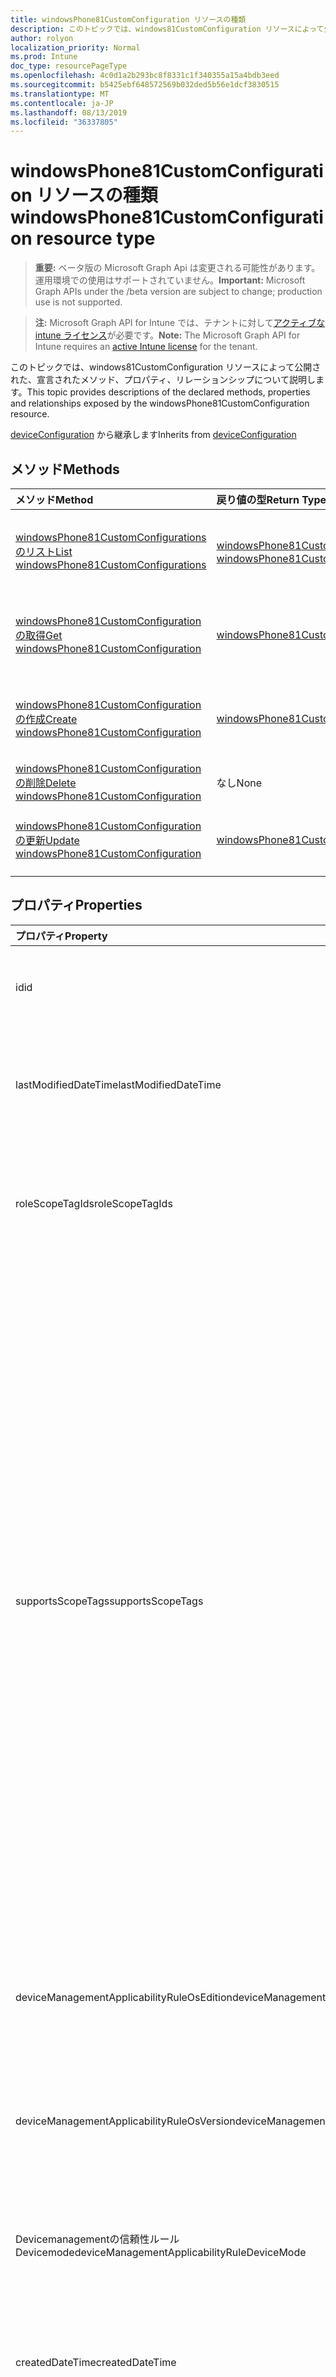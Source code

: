 ```yaml
---
title: windowsPhone81CustomConfiguration リソースの種類
description: このトピックでは、windows81CustomConfiguration リソースによって公開された、宣言されたメソッド、プロパティ、リレーションシップについて説明します。
author: rolyon
localization_priority: Normal
ms.prod: Intune
doc_type: resourcePageType
ms.openlocfilehash: 4c0d1a2b293bc8f8331c1f340355a15a4bdb3eed
ms.sourcegitcommit: b5425ebf648572569b032ded5b56e1dcf3830515
ms.translationtype: MT
ms.contentlocale: ja-JP
ms.lasthandoff: 08/13/2019
ms.locfileid: "36337805"
---
```

# <a name="windowsphone81customconfiguration-resource-type"></a><span data-ttu-id="e65ca-103">windowsPhone81CustomConfiguration リソースの種類</span><span class="sxs-lookup"><span data-stu-id="e65ca-103">windowsPhone81CustomConfiguration resource type</span></span>

> <span data-ttu-id="e65ca-104">**重要:** ベータ版の Microsoft Graph Api は変更される可能性があります。運用環境での使用はサポートされていません。</span><span class="sxs-lookup"><span data-stu-id="e65ca-104">**Important:** Microsoft Graph APIs under the /beta version are subject to change; production use is not supported.</span></span>

> <span data-ttu-id="e65ca-105">**注:** Microsoft Graph API for Intune では、テナントに対して[アクティブな intune ライセンス](https://go.microsoft.com/fwlink/?linkid=839381)が必要です。</span><span class="sxs-lookup"><span data-stu-id="e65ca-105">**Note:** The Microsoft Graph API for Intune requires an [active Intune license](https://go.microsoft.com/fwlink/?linkid=839381) for the tenant.</span></span>

<span data-ttu-id="e65ca-106">このトピックでは、windows81CustomConfiguration リソースによって公開された、宣言されたメソッド、プロパティ、リレーションシップについて説明します。</span><span class="sxs-lookup"><span data-stu-id="e65ca-106">This topic provides descriptions of the declared methods, properties and relationships exposed by the windowsPhone81CustomConfiguration resource.</span></span>


<span data-ttu-id="e65ca-107">[deviceConfiguration](../resources/intune-deviceconfig-deviceconfiguration.md) から継承します</span><span class="sxs-lookup"><span data-stu-id="e65ca-107">Inherits from [deviceConfiguration](../resources/intune-deviceconfig-deviceconfiguration.md)</span></span>

## <a name="methods"></a><span data-ttu-id="e65ca-108">メソッド</span><span class="sxs-lookup"><span data-stu-id="e65ca-108">Methods</span></span>
|<span data-ttu-id="e65ca-109">メソッド</span><span class="sxs-lookup"><span data-stu-id="e65ca-109">Method</span></span>|<span data-ttu-id="e65ca-110">戻り値の型</span><span class="sxs-lookup"><span data-stu-id="e65ca-110">Return Type</span></span>|<span data-ttu-id="e65ca-111">説明</span><span class="sxs-lookup"><span data-stu-id="e65ca-111">Description</span></span>|
|:---|:---|:---|
|[<span data-ttu-id="e65ca-112">windowsPhone81CustomConfigurations のリスト</span><span class="sxs-lookup"><span data-stu-id="e65ca-112">List windowsPhone81CustomConfigurations</span></span>](../api/intune-deviceconfig-windowsphone81customconfiguration-list.md)|<span data-ttu-id="e65ca-113">[windowsPhone81CustomConfiguration](../resources/intune-deviceconfig-windowsphone81customconfiguration.md) コレクション</span><span class="sxs-lookup"><span data-stu-id="e65ca-113">[windowsPhone81CustomConfiguration](../resources/intune-deviceconfig-windowsphone81customconfiguration.md) collection</span></span>|<span data-ttu-id="e65ca-114">[windowsPhone81CustomConfiguration](../resources/intune-deviceconfig-windowsphone81customconfiguration.md) オブジェクトのプロパティとリレーションシップをリストします。</span><span class="sxs-lookup"><span data-stu-id="e65ca-114">List properties and relationships of the [windowsPhone81CustomConfiguration](../resources/intune-deviceconfig-windowsphone81customconfiguration.md) objects.</span></span>|
|[<span data-ttu-id="e65ca-115">windowsPhone81CustomConfiguration の取得</span><span class="sxs-lookup"><span data-stu-id="e65ca-115">Get windowsPhone81CustomConfiguration</span></span>](../api/intune-deviceconfig-windowsphone81customconfiguration-get.md)|[<span data-ttu-id="e65ca-116">windowsPhone81CustomConfiguration</span><span class="sxs-lookup"><span data-stu-id="e65ca-116">windowsPhone81CustomConfiguration</span></span>](../resources/intune-deviceconfig-windowsphone81customconfiguration.md)|<span data-ttu-id="e65ca-117">[windowsPhone81CustomConfiguration](../resources/intune-deviceconfig-windowsphone81customconfiguration.md) オブジェクトのプロパティとリレーションシップを読み取ります。</span><span class="sxs-lookup"><span data-stu-id="e65ca-117">Read properties and relationships of the [windowsPhone81CustomConfiguration](../resources/intune-deviceconfig-windowsphone81customconfiguration.md) object.</span></span>|
|[<span data-ttu-id="e65ca-118">windowsPhone81CustomConfiguration の作成</span><span class="sxs-lookup"><span data-stu-id="e65ca-118">Create windowsPhone81CustomConfiguration</span></span>](../api/intune-deviceconfig-windowsphone81customconfiguration-create.md)|[<span data-ttu-id="e65ca-119">windowsPhone81CustomConfiguration</span><span class="sxs-lookup"><span data-stu-id="e65ca-119">windowsPhone81CustomConfiguration</span></span>](../resources/intune-deviceconfig-windowsphone81customconfiguration.md)|<span data-ttu-id="e65ca-120">新しい [windowsPhone81CustomConfiguration](../resources/intune-deviceconfig-windowsphone81customconfiguration.md) オブジェクトを作成します。</span><span class="sxs-lookup"><span data-stu-id="e65ca-120">Create a new [windowsPhone81CustomConfiguration](../resources/intune-deviceconfig-windowsphone81customconfiguration.md) object.</span></span>|
|[<span data-ttu-id="e65ca-121">windowsPhone81CustomConfiguration の削除</span><span class="sxs-lookup"><span data-stu-id="e65ca-121">Delete windowsPhone81CustomConfiguration</span></span>](../api/intune-deviceconfig-windowsphone81customconfiguration-delete.md)|<span data-ttu-id="e65ca-122">なし</span><span class="sxs-lookup"><span data-stu-id="e65ca-122">None</span></span>|<span data-ttu-id="e65ca-123">[windowsPhone81CustomConfiguration](../resources/intune-deviceconfig-windowsphone81customconfiguration.md) を削除します。</span><span class="sxs-lookup"><span data-stu-id="e65ca-123">Deletes a [windowsPhone81CustomConfiguration](../resources/intune-deviceconfig-windowsphone81customconfiguration.md).</span></span>|
|[<span data-ttu-id="e65ca-124">windowsPhone81CustomConfiguration の更新</span><span class="sxs-lookup"><span data-stu-id="e65ca-124">Update windowsPhone81CustomConfiguration</span></span>](../api/intune-deviceconfig-windowsphone81customconfiguration-update.md)|[<span data-ttu-id="e65ca-125">windowsPhone81CustomConfiguration</span><span class="sxs-lookup"><span data-stu-id="e65ca-125">windowsPhone81CustomConfiguration</span></span>](../resources/intune-deviceconfig-windowsphone81customconfiguration.md)|<span data-ttu-id="e65ca-126">[windowsPhone81CustomConfiguration](../resources/intune-deviceconfig-windowsphone81customconfiguration.md) オブジェクトのプロパティを更新します。</span><span class="sxs-lookup"><span data-stu-id="e65ca-126">Update the properties of a [windowsPhone81CustomConfiguration](../resources/intune-deviceconfig-windowsphone81customconfiguration.md) object.</span></span>|

## <a name="properties"></a><span data-ttu-id="e65ca-127">プロパティ</span><span class="sxs-lookup"><span data-stu-id="e65ca-127">Properties</span></span>
|<span data-ttu-id="e65ca-128">プロパティ</span><span class="sxs-lookup"><span data-stu-id="e65ca-128">Property</span></span>|<span data-ttu-id="e65ca-129">型</span><span class="sxs-lookup"><span data-stu-id="e65ca-129">Type</span></span>|<span data-ttu-id="e65ca-130">説明</span><span class="sxs-lookup"><span data-stu-id="e65ca-130">Description</span></span>|
|:---|:---|:---|
|<span data-ttu-id="e65ca-131">id</span><span class="sxs-lookup"><span data-stu-id="e65ca-131">id</span></span>|<span data-ttu-id="e65ca-132">文字列</span><span class="sxs-lookup"><span data-stu-id="e65ca-132">String</span></span>|<span data-ttu-id="e65ca-133">エンティティのキー。</span><span class="sxs-lookup"><span data-stu-id="e65ca-133">Key of the entity.</span></span> <span data-ttu-id="e65ca-134">[deviceConfiguration](../resources/intune-deviceconfig-deviceconfiguration.md) から継承します</span><span class="sxs-lookup"><span data-stu-id="e65ca-134">Inherited from [deviceConfiguration](../resources/intune-deviceconfig-deviceconfiguration.md)</span></span>|
|<span data-ttu-id="e65ca-135">lastModifiedDateTime</span><span class="sxs-lookup"><span data-stu-id="e65ca-135">lastModifiedDateTime</span></span>|<span data-ttu-id="e65ca-136">DateTimeOffset</span><span class="sxs-lookup"><span data-stu-id="e65ca-136">DateTimeOffset</span></span>|<span data-ttu-id="e65ca-137">オブジェクトの最終更新の DateTime。</span><span class="sxs-lookup"><span data-stu-id="e65ca-137">DateTime the object was last modified.</span></span> <span data-ttu-id="e65ca-138">[deviceConfiguration](../resources/intune-deviceconfig-deviceconfiguration.md) から継承します</span><span class="sxs-lookup"><span data-stu-id="e65ca-138">Inherited from [deviceConfiguration](../resources/intune-deviceconfig-deviceconfiguration.md)</span></span>|
|<span data-ttu-id="e65ca-139">roleScopeTagIds</span><span class="sxs-lookup"><span data-stu-id="e65ca-139">roleScopeTagIds</span></span>|<span data-ttu-id="e65ca-140">文字列コレクション</span><span class="sxs-lookup"><span data-stu-id="e65ca-140">String collection</span></span>|<span data-ttu-id="e65ca-141">このエンティティインスタンスの範囲タグのリスト。</span><span class="sxs-lookup"><span data-stu-id="e65ca-141">List of Scope Tags for this Entity instance.</span></span> <span data-ttu-id="e65ca-142">[deviceConfiguration](../resources/intune-deviceconfig-deviceconfiguration.md) から継承します</span><span class="sxs-lookup"><span data-stu-id="e65ca-142">Inherited from [deviceConfiguration](../resources/intune-deviceconfig-deviceconfiguration.md)</span></span>|
|<span data-ttu-id="e65ca-143">supportsScopeTags</span><span class="sxs-lookup"><span data-stu-id="e65ca-143">supportsScopeTags</span></span>|<span data-ttu-id="e65ca-144">Boolean</span><span class="sxs-lookup"><span data-stu-id="e65ca-144">Boolean</span></span>|<span data-ttu-id="e65ca-145">基になるデバイス構成がスコープタグの割り当てをサポートしているかどうかを示します。</span><span class="sxs-lookup"><span data-stu-id="e65ca-145">Indicates whether or not the underlying Device Configuration supports the assignment of scope tags.</span></span> <span data-ttu-id="e65ca-146">この値が false である場合、ScopeTags プロパティへの割り当ては許可されません。エンティティは、スコープを持つユーザーには表示されません。</span><span class="sxs-lookup"><span data-stu-id="e65ca-146">Assigning to the ScopeTags property is not allowed when this value is false and entities will not be visible to scoped users.</span></span> <span data-ttu-id="e65ca-147">これは Silverlight で作成された従来のポリシーに対して実行され、Azure ポータルでポリシーを削除して再作成することによって解決できます。</span><span class="sxs-lookup"><span data-stu-id="e65ca-147">This occurs for Legacy policies created in Silverlight and can be resolved by deleting and recreating the policy in the Azure Portal.</span></span> <span data-ttu-id="e65ca-148">このプロパティに値を設定するには、 SetExtrusionDirection メソッドを適用します。</span><span class="sxs-lookup"><span data-stu-id="e65ca-148">This property is read-only.</span></span> <span data-ttu-id="e65ca-149">[deviceConfiguration](../resources/intune-deviceconfig-deviceconfiguration.md) から継承します</span><span class="sxs-lookup"><span data-stu-id="e65ca-149">Inherited from [deviceConfiguration](../resources/intune-deviceconfig-deviceconfiguration.md)</span></span>|
|<span data-ttu-id="e65ca-150">deviceManagementApplicabilityRuleOsEdition</span><span class="sxs-lookup"><span data-stu-id="e65ca-150">deviceManagementApplicabilityRuleOsEdition</span></span>|[<span data-ttu-id="e65ca-151">deviceManagementApplicabilityRuleOsEdition</span><span class="sxs-lookup"><span data-stu-id="e65ca-151">deviceManagementApplicabilityRuleOsEdition</span></span>](../resources/intune-deviceconfig-devicemanagementapplicabilityruleosedition.md)|<span data-ttu-id="e65ca-152">このポリシーの OS エディションの適用。</span><span class="sxs-lookup"><span data-stu-id="e65ca-152">The OS edition applicability for this Policy.</span></span> <span data-ttu-id="e65ca-153">[deviceConfiguration](../resources/intune-deviceconfig-deviceconfiguration.md) から継承します</span><span class="sxs-lookup"><span data-stu-id="e65ca-153">Inherited from [deviceConfiguration](../resources/intune-deviceconfig-deviceconfiguration.md)</span></span>|
|<span data-ttu-id="e65ca-154">deviceManagementApplicabilityRuleOsVersion</span><span class="sxs-lookup"><span data-stu-id="e65ca-154">deviceManagementApplicabilityRuleOsVersion</span></span>|[<span data-ttu-id="e65ca-155">deviceManagementApplicabilityRuleOsVersion</span><span class="sxs-lookup"><span data-stu-id="e65ca-155">deviceManagementApplicabilityRuleOsVersion</span></span>](../resources/intune-deviceconfig-devicemanagementapplicabilityruleosversion.md)|<span data-ttu-id="e65ca-156">このポリシーの OS バージョン適用ルール。</span><span class="sxs-lookup"><span data-stu-id="e65ca-156">The OS version applicability rule for this Policy.</span></span> <span data-ttu-id="e65ca-157">[deviceConfiguration](../resources/intune-deviceconfig-deviceconfiguration.md) から継承します</span><span class="sxs-lookup"><span data-stu-id="e65ca-157">Inherited from [deviceConfiguration](../resources/intune-deviceconfig-deviceconfiguration.md)</span></span>|
|<span data-ttu-id="e65ca-158">Devicemanagementの信頼性ルール Devicemode</span><span class="sxs-lookup"><span data-stu-id="e65ca-158">deviceManagementApplicabilityRuleDeviceMode</span></span>|[<span data-ttu-id="e65ca-159">Devicemanagementの信頼性ルール Devicemode</span><span class="sxs-lookup"><span data-stu-id="e65ca-159">deviceManagementApplicabilityRuleDeviceMode</span></span>](../resources/intune-deviceconfig-devicemanagementapplicabilityruledevicemode.md)|<span data-ttu-id="e65ca-160">このポリシーのデバイスモード適用ルール。</span><span class="sxs-lookup"><span data-stu-id="e65ca-160">The device mode applicability rule for this Policy.</span></span> <span data-ttu-id="e65ca-161">[deviceConfiguration](../resources/intune-deviceconfig-deviceconfiguration.md) から継承します</span><span class="sxs-lookup"><span data-stu-id="e65ca-161">Inherited from [deviceConfiguration](../resources/intune-deviceconfig-deviceconfiguration.md)</span></span>|
|<span data-ttu-id="e65ca-162">createdDateTime</span><span class="sxs-lookup"><span data-stu-id="e65ca-162">createdDateTime</span></span>|<span data-ttu-id="e65ca-163">DateTimeOffset</span><span class="sxs-lookup"><span data-stu-id="e65ca-163">DateTimeOffset</span></span>|<span data-ttu-id="e65ca-164">オブジェクトが作成された DateTime。</span><span class="sxs-lookup"><span data-stu-id="e65ca-164">DateTime the object was created.</span></span> <span data-ttu-id="e65ca-165">[deviceConfiguration](../resources/intune-deviceconfig-deviceconfiguration.md) から継承します</span><span class="sxs-lookup"><span data-stu-id="e65ca-165">Inherited from [deviceConfiguration](../resources/intune-deviceconfig-deviceconfiguration.md)</span></span>|
|<span data-ttu-id="e65ca-166">description</span><span class="sxs-lookup"><span data-stu-id="e65ca-166">description</span></span>|<span data-ttu-id="e65ca-167">String</span><span class="sxs-lookup"><span data-stu-id="e65ca-167">String</span></span>|<span data-ttu-id="e65ca-168">管理者が指定した、デバイス構成についての説明。</span><span class="sxs-lookup"><span data-stu-id="e65ca-168">Admin provided description of the Device Configuration.</span></span> <span data-ttu-id="e65ca-169">[deviceConfiguration](../resources/intune-deviceconfig-deviceconfiguration.md) から継承します</span><span class="sxs-lookup"><span data-stu-id="e65ca-169">Inherited from [deviceConfiguration](../resources/intune-deviceconfig-deviceconfiguration.md)</span></span>|
|<span data-ttu-id="e65ca-170">displayName</span><span class="sxs-lookup"><span data-stu-id="e65ca-170">displayName</span></span>|<span data-ttu-id="e65ca-171">String</span><span class="sxs-lookup"><span data-stu-id="e65ca-171">String</span></span>|<span data-ttu-id="e65ca-172">管理者が指定した、デバイス構成の名前。</span><span class="sxs-lookup"><span data-stu-id="e65ca-172">Admin provided name of the device configuration.</span></span> <span data-ttu-id="e65ca-173">[deviceConfiguration](../resources/intune-deviceconfig-deviceconfiguration.md) から継承します</span><span class="sxs-lookup"><span data-stu-id="e65ca-173">Inherited from [deviceConfiguration](../resources/intune-deviceconfig-deviceconfiguration.md)</span></span>|
|<span data-ttu-id="e65ca-174">version</span><span class="sxs-lookup"><span data-stu-id="e65ca-174">version</span></span>|<span data-ttu-id="e65ca-175">Int32</span><span class="sxs-lookup"><span data-stu-id="e65ca-175">Int32</span></span>|<span data-ttu-id="e65ca-176">デバイス構成のバージョン。</span><span class="sxs-lookup"><span data-stu-id="e65ca-176">Version of the device configuration.</span></span> <span data-ttu-id="e65ca-177">[deviceConfiguration](../resources/intune-deviceconfig-deviceconfiguration.md) から継承します</span><span class="sxs-lookup"><span data-stu-id="e65ca-177">Inherited from [deviceConfiguration](../resources/intune-deviceconfig-deviceconfiguration.md)</span></span>|
|<span data-ttu-id="e65ca-178">omaSettings</span><span class="sxs-lookup"><span data-stu-id="e65ca-178">omaSettings</span></span>|<span data-ttu-id="e65ca-179">[omaSetting](../resources/intune-deviceconfig-omasetting.md) コレクション</span><span class="sxs-lookup"><span data-stu-id="e65ca-179">[omaSetting](../resources/intune-deviceconfig-omasetting.md) collection</span></span>|<span data-ttu-id="e65ca-180">OMA 設定。</span><span class="sxs-lookup"><span data-stu-id="e65ca-180">OMA settings.</span></span> <span data-ttu-id="e65ca-181">このコレクションには、最大で 1000 個の要素を含めることができます。</span><span class="sxs-lookup"><span data-stu-id="e65ca-181">This collection can contain a maximum of 1000 elements.</span></span>|

## <a name="relationships"></a><span data-ttu-id="e65ca-182">リレーションシップ</span><span class="sxs-lookup"><span data-stu-id="e65ca-182">Relationships</span></span>
|<span data-ttu-id="e65ca-183">リレーションシップ</span><span class="sxs-lookup"><span data-stu-id="e65ca-183">Relationship</span></span>|<span data-ttu-id="e65ca-184">型</span><span class="sxs-lookup"><span data-stu-id="e65ca-184">Type</span></span>|<span data-ttu-id="e65ca-185">説明</span><span class="sxs-lookup"><span data-stu-id="e65ca-185">Description</span></span>|
|:---|:---|:---|
|<span data-ttu-id="e65ca-186">groupAssignments</span><span class="sxs-lookup"><span data-stu-id="e65ca-186">groupAssignments</span></span>|<span data-ttu-id="e65ca-187">[deviceConfigurationGroupAssignment](../resources/intune-deviceconfig-deviceconfigurationgroupassignment.md)コレクション</span><span class="sxs-lookup"><span data-stu-id="e65ca-187">[deviceConfigurationGroupAssignment](../resources/intune-deviceconfig-deviceconfigurationgroupassignment.md) collection</span></span>|<span data-ttu-id="e65ca-188">デバイスの構成プロファイルのグループ割り当てのリストです。</span><span class="sxs-lookup"><span data-stu-id="e65ca-188">The list of group assignments for the device configuration profile.</span></span> <span data-ttu-id="e65ca-189">[deviceConfiguration](../resources/intune-deviceconfig-deviceconfiguration.md) から継承します</span><span class="sxs-lookup"><span data-stu-id="e65ca-189">Inherited from [deviceConfiguration](../resources/intune-deviceconfig-deviceconfiguration.md)</span></span>|
|<span data-ttu-id="e65ca-190">assignments</span><span class="sxs-lookup"><span data-stu-id="e65ca-190">assignments</span></span>|<span data-ttu-id="e65ca-191">[deviceConfigurationAssignment](../resources/intune-deviceconfig-deviceconfigurationassignment.md) コレクション</span><span class="sxs-lookup"><span data-stu-id="e65ca-191">[deviceConfigurationAssignment](../resources/intune-deviceconfig-deviceconfigurationassignment.md) collection</span></span>|<span data-ttu-id="e65ca-192">デバイスの構成プロファイルの割り当てのリスト。</span><span class="sxs-lookup"><span data-stu-id="e65ca-192">The list of assignments for the device configuration profile.</span></span> <span data-ttu-id="e65ca-193">[deviceConfiguration](../resources/intune-deviceconfig-deviceconfiguration.md) から継承します</span><span class="sxs-lookup"><span data-stu-id="e65ca-193">Inherited from [deviceConfiguration](../resources/intune-deviceconfig-deviceconfiguration.md)</span></span>|
|<span data-ttu-id="e65ca-194">deviceStatuses</span><span class="sxs-lookup"><span data-stu-id="e65ca-194">deviceStatuses</span></span>|<span data-ttu-id="e65ca-195">[deviceConfigurationDeviceStatus](../resources/intune-deviceconfig-deviceconfigurationdevicestatus.md) コレクション</span><span class="sxs-lookup"><span data-stu-id="e65ca-195">[deviceConfigurationDeviceStatus](../resources/intune-deviceconfig-deviceconfigurationdevicestatus.md) collection</span></span>|<span data-ttu-id="e65ca-196">デバイスごとのデバイス構成のインストール状況。</span><span class="sxs-lookup"><span data-stu-id="e65ca-196">Device configuration installation status by device.</span></span> <span data-ttu-id="e65ca-197">[deviceConfiguration](../resources/intune-deviceconfig-deviceconfiguration.md) から継承します</span><span class="sxs-lookup"><span data-stu-id="e65ca-197">Inherited from [deviceConfiguration](../resources/intune-deviceconfig-deviceconfiguration.md)</span></span>|
|<span data-ttu-id="e65ca-198">userStatuses</span><span class="sxs-lookup"><span data-stu-id="e65ca-198">userStatuses</span></span>|<span data-ttu-id="e65ca-199">[deviceConfigurationUserStatus](../resources/intune-deviceconfig-deviceconfigurationuserstatus.md) コレクション</span><span class="sxs-lookup"><span data-stu-id="e65ca-199">[deviceConfigurationUserStatus](../resources/intune-deviceconfig-deviceconfigurationuserstatus.md) collection</span></span>|<span data-ttu-id="e65ca-200">ユーザーごとのデバイス構成のインストール状態。</span><span class="sxs-lookup"><span data-stu-id="e65ca-200">Device configuration installation status by user.</span></span> <span data-ttu-id="e65ca-201">[deviceConfiguration](../resources/intune-deviceconfig-deviceconfiguration.md) から継承します</span><span class="sxs-lookup"><span data-stu-id="e65ca-201">Inherited from [deviceConfiguration](../resources/intune-deviceconfig-deviceconfiguration.md)</span></span>|
|<span data-ttu-id="e65ca-202">deviceStatusOverview</span><span class="sxs-lookup"><span data-stu-id="e65ca-202">deviceStatusOverview</span></span>|[<span data-ttu-id="e65ca-203">deviceConfigurationDeviceOverview</span><span class="sxs-lookup"><span data-stu-id="e65ca-203">deviceConfigurationDeviceOverview</span></span>](../resources/intune-deviceconfig-deviceconfigurationdeviceoverview.md)|<span data-ttu-id="e65ca-204">デバイス構成のデバイス状態の概要 ([deviceConfiguration](../resources/intune-deviceconfig-deviceconfiguration.md) から継承)</span><span class="sxs-lookup"><span data-stu-id="e65ca-204">Device Configuration devices status overview Inherited from [deviceConfiguration](../resources/intune-deviceconfig-deviceconfiguration.md)</span></span>|
|<span data-ttu-id="e65ca-205">userStatusOverview</span><span class="sxs-lookup"><span data-stu-id="e65ca-205">userStatusOverview</span></span>|[<span data-ttu-id="e65ca-206">deviceConfigurationUserOverview</span><span class="sxs-lookup"><span data-stu-id="e65ca-206">deviceConfigurationUserOverview</span></span>](../resources/intune-deviceconfig-deviceconfigurationuseroverview.md)|<span data-ttu-id="e65ca-207">デバイス構成のユーザー状態の概要 ([deviceConfiguration](../resources/intune-deviceconfig-deviceconfiguration.md) から継承)</span><span class="sxs-lookup"><span data-stu-id="e65ca-207">Device Configuration users status overview Inherited from [deviceConfiguration](../resources/intune-deviceconfig-deviceconfiguration.md)</span></span>|
|<span data-ttu-id="e65ca-208">deviceSettingStateSummaries</span><span class="sxs-lookup"><span data-stu-id="e65ca-208">deviceSettingStateSummaries</span></span>|<span data-ttu-id="e65ca-209">[settingStateDeviceSummary](../resources/intune-deviceconfig-settingstatedevicesummary.md) コレクション</span><span class="sxs-lookup"><span data-stu-id="e65ca-209">[settingStateDeviceSummary](../resources/intune-deviceconfig-settingstatedevicesummary.md) collection</span></span>|<span data-ttu-id="e65ca-210">デバイス構成設定状態のデバイスの要約 ([deviceConfiguration](../resources/intune-deviceconfig-deviceconfiguration.md) から継承)</span><span class="sxs-lookup"><span data-stu-id="e65ca-210">Device Configuration Setting State Device Summary Inherited from [deviceConfiguration](../resources/intune-deviceconfig-deviceconfiguration.md)</span></span>|

## <a name="json-representation"></a><span data-ttu-id="e65ca-211">JSON 表記</span><span class="sxs-lookup"><span data-stu-id="e65ca-211">JSON Representation</span></span>
<span data-ttu-id="e65ca-212">以下は、リソースの JSON 表記です。</span><span class="sxs-lookup"><span data-stu-id="e65ca-212">Here is a JSON representation of the resource.</span></span>
<!-- {
  "blockType": "resource",
  "keyProperty": "id",
  "@odata.type": "microsoft.graph.windowsPhone81CustomConfiguration"
}
-->
``` json
{
  "@odata.type": "#microsoft.graph.windowsPhone81CustomConfiguration",
  "id": "String (identifier)",
  "lastModifiedDateTime": "String (timestamp)",
  "roleScopeTagIds": [
    "String"
  ],
  "supportsScopeTags": true,
  "deviceManagementApplicabilityRuleOsEdition": {
    "@odata.type": "microsoft.graph.deviceManagementApplicabilityRuleOsEdition",
    "osEditionTypes": [
      "String"
    ],
    "name": "String",
    "ruleType": "String"
  },
  "deviceManagementApplicabilityRuleOsVersion": {
    "@odata.type": "microsoft.graph.deviceManagementApplicabilityRuleOsVersion",
    "minOSVersion": "String",
    "maxOSVersion": "String",
    "name": "String",
    "ruleType": "String"
  },
  "deviceManagementApplicabilityRuleDeviceMode": {
    "@odata.type": "microsoft.graph.deviceManagementApplicabilityRuleDeviceMode",
    "deviceMode": "String",
    "name": "String",
    "ruleType": "String"
  },
  "createdDateTime": "String (timestamp)",
  "description": "String",
  "displayName": "String",
  "version": 1024,
  "omaSettings": [
    {
      "@odata.type": "microsoft.graph.omaSettingInteger",
      "displayName": "String",
      "description": "String",
      "omaUri": "String",
      "value": 1024,
      "isReadOnly": true
    }
  ]
}
```




